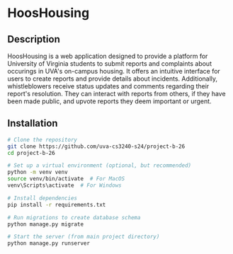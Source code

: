 # HoosHousing


## Description
HoosHousing is a web application designed to provide a platform for University of Virginia students to submit reports and complaints about occurings in UVA's on-campus housing. It offers an intuitive interface for users to create reports and provide details about incidents. Additionally, whistleblowers receive status updates and comments regarding their report's resolution. They can interact with reports from others, if they have been made public, and upvote reports they deem important or urgent.

## Installation
```bash
# Clone the repository
git clone https://github.com/uva-cs3240-s24/project-b-26
cd project-b-26

# Set up a virtual environment (optional, but recommended)
python -m venv venv
source venv/bin/activate  # For MacOS
venv\Scripts\activate  # For Windows

# Install dependencies
pip install -r requirements.txt

# Run migrations to create database schema
python manage.py migrate

# Start the server (from main project directory)
python manage.py runserver
